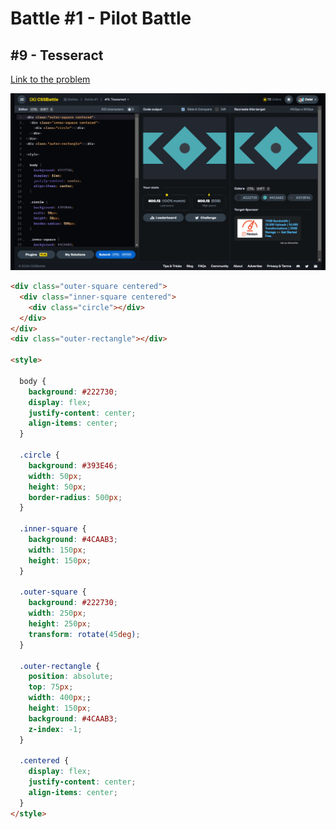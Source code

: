 # Battle #1 - Pilot Battle

## #9 - Tesseract

[Link to the problem](https://cssbattle.dev/play/9)

![result](./images/9-tesseract.png)

```html
<div class="outer-square centered">
  <div class="inner-square centered">
    <div class="circle"></div>
  </div>
</div>
<div class="outer-rectangle"></div>

<style>
  
  body {
    background: #222730;
    display: flex;
    justify-content: center;
    align-items: center;
  }

  .circle {
    background: #393E46;
    width: 50px;
    height: 50px;
    border-radius: 500px;
  }

  .inner-square {
    background: #4CAAB3;
    width: 150px;
    height: 150px;
  }

  .outer-square {
    background: #222730;
    width: 250px;
    height: 250px;
    transform: rotate(45deg);
  }

  .outer-rectangle {
    position: absolute;
    top: 75px;
    width: 400px;;
    height: 150px;
    background: #4CAAB3;
    z-index: -1;
  }
  
  .centered {
    display: flex;
    justify-content: center;
    align-items: center;
  }
</style>
```